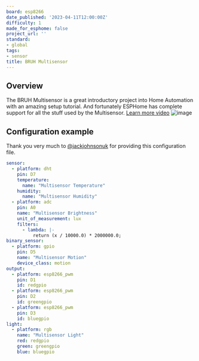 ```yaml
---
board: esp8266
date_published: '2023-04-11T12:00:00Z'
difficulty: 1
made_for_esphome: false
project_url: ''
standard:
- global
tags:
- sensor
title: BRUH Multisensor
---
```


## Overview

The BRUH Multisensor is a great introductory project into Home
Automation with an amazing setup tutorial. And fortunately ESPHome has
complete support for all the stuff used by the Multisensor.
[Learn more video](https://www.youtube.com/embed/jpjfVc-9IrQ)
![image](/bruh.png)

## Configuration example

Thank you very much to [\@jackjohnsonuk](https://github.com/jackjohnsonuk) for providing this configuration file.
``` yaml
sensor:
  - platform: dht
    pin: D7
    temperature:
      name: "Multisensor Temperature"
    humidity:
      name: "Multisensor Humidity"
  - platform: adc
    pin: A0
    name: "Multisensor Brightness"
    unit_of_measurement: lux
    filters:
      - lambda: |-
          return (x / 10000.0) * 2000000.0;
binary_sensor:
  - platform: gpio
    pin: D5
    name: "Multisensor Motion"
    device_class: motion
output:
  - platform: esp8266_pwm
    pin: D1
    id: redgpio
  - platform: esp8266_pwm
    pin: D2
    id: greengpio
  - platform: esp8266_pwm
    pin: D3
    id: bluegpio
light:
  - platform: rgb
    name: "Multisensor Light"
    red: redgpio
    green: greengpio
    blue: bluegpio
```